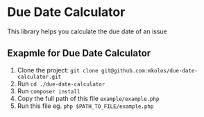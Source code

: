 # Due Date Calculator
This library helps you calculate the due date of an issue

## Exapmle for Due Date Calculator

1. Clone the project: `git clone git@github.com:mkolos/due-date-calculator.git`
1. Run `cd ./due-date-calculator`
1. Run `composer install`
1. Copy the full path of this file `example/example.php`
1. Run this file eg. `php $PATH_TO_FILE/example.php`
